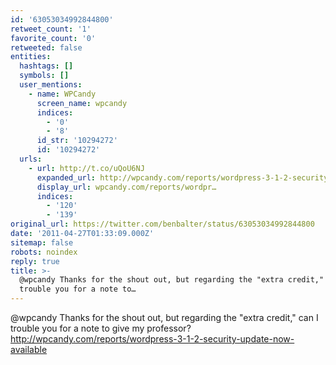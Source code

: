 ```yaml
---
id: '63053034992844800'
retweet_count: '1'
favorite_count: '0'
retweeted: false
entities:
  hashtags: []
  symbols: []
  user_mentions:
    - name: WPCandy
      screen_name: wpcandy
      indices:
        - '0'
        - '8'
      id_str: '10294272'
      id: '10294272'
  urls:
    - url: http://t.co/uQoU6NJ
      expanded_url: http://wpcandy.com/reports/wordpress-3-1-2-security-update-now-available
      display_url: wpcandy.com/reports/wordpr…
      indices:
        - '120'
        - '139'
original_url: https://twitter.com/benbalter/status/63053034992844800
date: '2011-04-27T01:33:09.000Z'
sitemap: false
robots: noindex
reply: true
title: >-
  @wpcandy Thanks for the shout out, but regarding the "extra credit," can I
  trouble you for a note to…
---
```


@wpcandy Thanks for the shout out, but regarding the "extra credit," can I trouble you for a note to give my professor? http://wpcandy.com/reports/wordpress-3-1-2-security-update-now-available